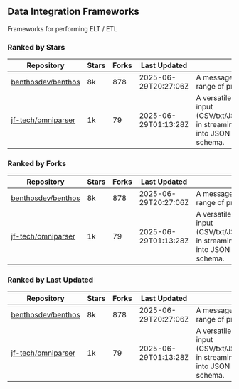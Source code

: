 ## Data Integration Frameworks

Frameworks for performing ELT / ETL

### Ranked by Stars

| Repository | Stars | Forks | Last Updated | Description | 
|------------|-------|-------|--------------|-------------|
| [benthosdev/benthos](https://github.com/benthosdev/benthos) | 8k | 878 | 2025-06-29T20:27:06Z |  A message streaming bridge between a range of protocols. |
| [jf-tech/omniparser](https://github.com/jf-tech/omniparser) | 1k | 79 | 2025-06-29T01:13:28Z |  A versatile ETL library that parses text input (CSV/txt/JSON/XML/EDI/X12/EDIFACT/etc) in streaming fashion and transforms data into JSON output using data-driven schema. |

### Ranked by Forks

| Repository | Stars | Forks | Last Updated | Description | 
|------------|-------|-------|--------------|-------------|
| [benthosdev/benthos](https://github.com/benthosdev/benthos) | 8k | 878 | 2025-06-29T20:27:06Z |  A message streaming bridge between a range of protocols. |
| [jf-tech/omniparser](https://github.com/jf-tech/omniparser) | 1k | 79 | 2025-06-29T01:13:28Z |  A versatile ETL library that parses text input (CSV/txt/JSON/XML/EDI/X12/EDIFACT/etc) in streaming fashion and transforms data into JSON output using data-driven schema. |

### Ranked by Last Updated

| Repository | Stars | Forks | Last Updated | Description | 
|------------|-------|-------|--------------|-------------|
| [benthosdev/benthos](https://github.com/benthosdev/benthos) | 8k | 878 | 2025-06-29T20:27:06Z |  A message streaming bridge between a range of protocols. |
| [jf-tech/omniparser](https://github.com/jf-tech/omniparser) | 1k | 79 | 2025-06-29T01:13:28Z |  A versatile ETL library that parses text input (CSV/txt/JSON/XML/EDI/X12/EDIFACT/etc) in streaming fashion and transforms data into JSON output using data-driven schema. |

